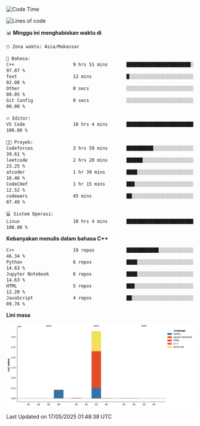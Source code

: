 <!--START_SECTION:waka-->
![Code Time](http://img.shields.io/badge/Code%20Time-213%20hrs%2043%20mins-blue)

![Lines of code](https://img.shields.io/badge/Sejak%20Hello%20World%20aku%20telah%20menulis-1.9%20million%20baris%20kode-blue)

📊 **Minggu ini menghabiskan waktu di** 

```text
🕑︎ Zona waktu: Asia/Makassar

💬 Bahasa: 
C++                      9 hrs 51 mins       ████████████████████████░   97.87 % 
Text                     12 mins             █░░░░░░░░░░░░░░░░░░░░░░░░   02.08 % 
Other                    0 secs              ░░░░░░░░░░░░░░░░░░░░░░░░░   00.05 % 
Git Config               0 secs              ░░░░░░░░░░░░░░░░░░░░░░░░░   00.00 % 

🔥 Editor: 
VS Code                  10 hrs 4 mins       █████████████████████████   100.00 % 

🐱‍💻 Proyek: 
Codeforces               3 hrs 59 mins       ██████████░░░░░░░░░░░░░░░   39.61 % 
leetcode                 2 hrs 20 mins       ██████░░░░░░░░░░░░░░░░░░░   23.25 % 
atcoder                  1 hr 39 mins        ████░░░░░░░░░░░░░░░░░░░░░   16.46 % 
CodeCHef                 1 hr 15 mins        ███░░░░░░░░░░░░░░░░░░░░░░   12.52 % 
codewars                 45 mins             ██░░░░░░░░░░░░░░░░░░░░░░░   07.49 % 

💻 Sistem Operasi: 
Linux                    10 hrs 4 mins       █████████████████████████   100.00 % 
```

**Kebanyakan menulis dalam bahasa C++** 

```text
C++                      19 repos            ████████████░░░░░░░░░░░░░   46.34 % 
Python                   6 repos             ████░░░░░░░░░░░░░░░░░░░░░   14.63 % 
Jupyter Notebook         6 repos             ████░░░░░░░░░░░░░░░░░░░░░   14.63 % 
HTML                     5 repos             ███░░░░░░░░░░░░░░░░░░░░░░   12.20 % 
JavaScript               4 repos             ██░░░░░░░░░░░░░░░░░░░░░░░   09.76 % 
```



**Lini masa**

![Lines of Code chart](https://raw.githubusercontent.com/yusuf601/yusuf601/main/assets/bar_graph.png)


 Last Updated on 17/05/2025 01:48:38 UTC
<!--END_SECTION:waka-->
